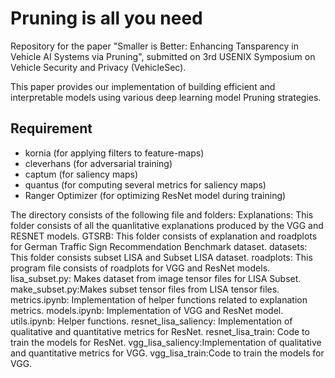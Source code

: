 # Pruning is all you need

Repository for the paper "Smaller is Better: Enhancing Tansparency in Vehicle AI Systems via Pruning", submitted on 3rd USENIX Symposium on Vehicle Security and Privacy (VehicleSec).

This paper provides our implementation of building efficient and interpretable models using various deep learning model Pruning strategies.

## Requirement
- kornia (for applying filters to feature-maps)
- cleverhans (for adversarial training)
- captum (for saliency maps)
- quantus (for computing several metrics for saliency maps)
- Ranger Optimizer (for optimizing ResNet model during training)

The directory consists of the following file and folders:
    Explanations: This folder consists of all the quanlitative explanations produced by the VGG and RESNET models.
    GTSRB: This folder consists of explanation and roadplots for German Traffic Sign Recommendation Benchmark dataset.
    datasets: This folder consists subset LISA and Subset LISA dataset.
    roadplots: This program file consists of roadplots for VGG and ResNet models.
    lisa_subset.py: Makes dataset from image tensor files for LISA Subset.
    make_subset.py:Makes subset tensor files from LISA tensor files.
    metrics.ipynb: Implementation of helper functions related to explanation metrics.
    models.ipynb: Implementation of VGG and ResNet model.
    utils.ipynb: Helper functions.
    resnet_lisa_saliency: Implementation of qualitative and quantitative metrics for ResNet.
    resnet_lisa_train: Code to train the models for ResNet.
    vgg_lisa_saliency:Implementation of qualitative and quantitative metrics for VGG.
    vgg_lisa_train:Code to train the models for VGG.
    
    
    
